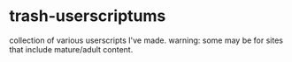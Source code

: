 # trash-userscriptums
collection of various userscripts I've made. warning: some may be for sites that include mature/adult content.
